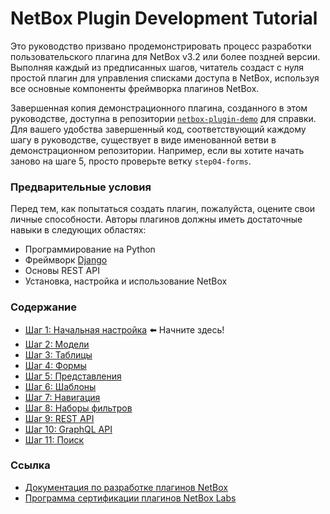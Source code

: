 # NetBox Plugin Development Tutorial

Это руководство призвано продемонстрировать процесс разработки пользовательского плагина для NetBox v3.2 или более поздней версии. Выполняя каждый из предписанных шагов, читатель создаст с нуля простой плагин для управления списками доступа в NetBox, используя все основные компоненты фреймворка плагинов NetBox.

Завершенная копия демонстрационного плагина, созданного в этом руководстве, доступна в репозитории [`netbox-plugin-demo`](https://github.com/v1lld/netbox_access_lists) для справки. Для вашего удобства завершенный код, соответствующий каждому шагу в руководстве, существует в виде именованной ветви в демонстрационном репозитории. Например, если вы хотите начать заново на шаге 5, просто проверьте ветку `step04-forms`.

### Предварительные условия

Перед тем, как попытаться создать плагин, пожалуйста, оцените свои личные способности. Авторы плагинов должны иметь достаточные навыки в следующих областях:

* Программирование на Python
* Фреймворк [Django](https://www.djangoproject.com/)
* Основы REST API
* Установка, настройка и использование NetBox

### Содержание

* [Шаг 1: Начальная настройка](/tutorial/step01-initial-setup.md) :arrow_left: Начните здесь!
* [Шаг 2: Модели](/tutorial/step02-models.md)
* [Шаг 3: Таблицы](/tutorial/step03-tables.md)
* [Шаг 4: Формы](/tutorial/step04-forms.md)
* [Шаг 5: Представления](/tutorial/step05-views.md)
* [Шаг 6: Шаблоны](/tutorial/step06-templates.md)
* [Шаг 7: Навигация](/tutorial/step07-navigation.md)
* [Шаг 8: Наборы фильтров](/tutorial/step08-filter-sets.md)
* [Шаг 9: REST API](/tutorial/step09-rest-api.md)
* [Шаг 10: GraphQL API](/tutorial/step10-graphql-api.md)
* [Шаг 11: Поиск](/tutorial/step11-search.md)

### Ссылка

* [Документация по разработке плагинов NetBox](https://netbox.readthedocs.io/en/stable/plugins/development/)
* [Программа сертификации плагинов NetBox Labs](https://github.com/netbox-community/netbox/wiki/Plugin-Certification-Program)

